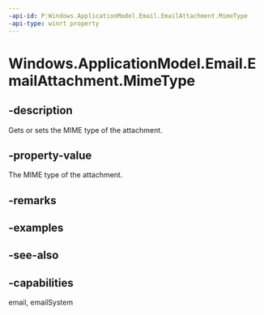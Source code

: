 ```yaml
---
-api-id: P:Windows.ApplicationModel.Email.EmailAttachment.MimeType
-api-type: winrt property
---
```


<!-- Property syntax
public string MimeType { get;  set; }
-->

# Windows.ApplicationModel.Email.EmailAttachment.MimeType

## -description
Gets or sets the MIME type of the attachment.

## -property-value
The MIME type of the attachment.

## -remarks

## -examples

## -see-also

## -capabilities
email, emailSystem
